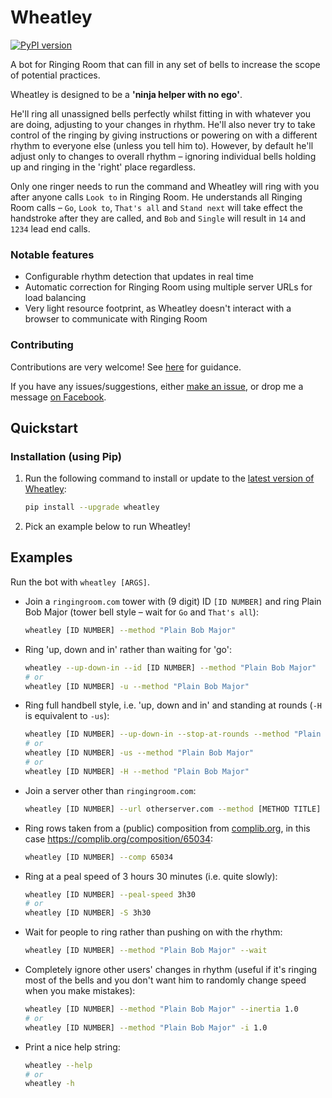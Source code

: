 # Wheatley
[![PyPI version](https://badge.fury.io/py/wheatley.svg)](https://badge.fury.io/py/wheatley)

A bot for Ringing Room that can fill in any set of bells to increase the scope of potential practices.

Wheatley is designed to be a **'ninja helper with no ego'**.

He'll ring all unassigned bells perfectly whilst fitting in with whatever you are doing, adjusting to
your changes in rhythm.
He'll also never try to take control of the ringing by giving instructions or powering on with a
different rhythm to everyone else (unless you tell him to).
However, by default he'll adjust only to changes to overall rhythm – ignoring individual
bells holding up and ringing in the 'right' place regardless.

Only one ringer needs to run the command and Wheatley will ring with you after anyone calls
`Look to` in Ringing Room.
He understands all Ringing Room calls – `Go`, `Look to`, `That's all` and `Stand next` will
take effect the handstroke after they are called, and `Bob` and `Single` will result in `14` and
`1234` lead end calls.

### Notable features
- Configurable rhythm detection that updates in real time
- Automatic correction for Ringing Room using multiple server URLs for load balancing
- Very light resource footprint, as Wheatley doesn't interact with a browser to communicate with Ringing Room

### Contributing
Contributions are very welcome!  See [here](CONTRIBUTING.md) for guidance.

If you have any issues/suggestions, either
[make an issue](https://github.com/Kneasle/ringing-room-bot/issues/new), or drop me a message
[on Facebook](https://www.facebook.com/kneasle.wh.71).


## Quickstart
### Installation (using Pip)
1. Run the following command to install or update to the
[latest version of Wheatley](https://pypi.org/project/wheatley/):
   ```bash
   pip install --upgrade wheatley
   ```

2. Pick an example below to run Wheatley!

## Examples
Run the bot with `wheatley [ARGS]`.

*   Join a `ringingroom.com` tower with (9 digit) ID `[ID NUMBER]` and ring Plain Bob Major (tower
    bell style – wait for `Go` and `That's all`):
    ```bash
    wheatley [ID NUMBER] --method "Plain Bob Major"
    ```

*   Ring 'up, down and in' rather than waiting for 'go':
    ```bash
    wheatley --up-down-in --id [ID NUMBER] --method "Plain Bob Major"
    # or
    wheatley [ID NUMBER] -u --method "Plain Bob Major"
    ```

*   Ring full handbell style, i.e. 'up, down and in' and standing at rounds (`-H` is
    equivalent to `-us`):
    ```bash
    wheatley [ID NUMBER] --up-down-in --stop-at-rounds --method "Plain Bob Major"
    # or
    wheatley [ID NUMBER] -us --method "Plain Bob Major"
    # or
    wheatley [ID NUMBER] -H --method "Plain Bob Major"
    ```

*   Join a server other than `ringingroom.com`:
    ```bash
    wheatley [ID NUMBER] --url otherserver.com --method [METHOD TITLE]
    ```

*   Ring rows taken from a (public) composition from [complib.org](http://complib.org/), in this
    case https://complib.org/composition/65034:
    ```bash
    wheatley [ID NUMBER] --comp 65034
    ```

*   Ring at a peal speed of 3 hours 30 minutes (i.e. quite slowly):
    ```bash
    wheatley [ID NUMBER] --peal-speed 3h30
    # or
    wheatley [ID NUMBER] -S 3h30
    ```

*   Wait for people to ring rather than pushing on with the rhythm:
    ```bash
    wheatley [ID NUMBER] --method "Plain Bob Major" --wait
    ```

*   Completely ignore other users' changes in rhythm (useful if it's ringing most of
    the bells and you don't want him to randomly change speed when you make mistakes):
    ```bash
    wheatley [ID NUMBER] --method "Plain Bob Major" --inertia 1.0
    # or
    wheatley [ID NUMBER] --method "Plain Bob Major" -i 1.0
    ```

*   Print a nice help string:
    ```bash
    wheatley --help
    # or
    wheatley -h
    ```
